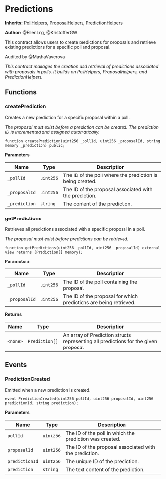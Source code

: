 # Predictions
**Inherits:**
[PollHelpers](/src/PollHelpers.sol/contract.PollHelpers.md), [ProposalHelpers](/src/ProposalHelpers.sol/contract.ProposalHelpers.md), [PredictionHelpers](/src/PredictionHelpers.sol/contract.PredictionHelpers.md)

**Author:**
@EllenLng, @KristofferGW

This contract allows users to create predictions for proposals and retrieve existing predictions for a specific poll and proposal.

Audited by @MashaVaverova

*This contract manages the creation and retrieval of predictions associated with proposals in polls. It builds on PollHelpers, ProposalHelpers, and PredictionHelpers.*


## Functions
### createPrediction

Creates a new prediction for a specific proposal within a poll.

*The proposal must exist before a prediction can be created. The prediction ID is incremented and assigned automatically.*


```solidity
function createPrediction(uint256 _pollId, uint256 _proposalId, string memory _prediction) public;
```
**Parameters**

|Name|Type|Description|
|----|----|-----------|
|`_pollId`|`uint256`|The ID of the poll where the prediction is being created.|
|`_proposalId`|`uint256`|The ID of the proposal associated with the prediction.|
|`_prediction`|`string`|The content of the prediction.|


### getPredictions

Retrieves all predictions associated with a specific proposal in a poll.

*The proposal must exist before predictions can be retrieved.*


```solidity
function getPredictions(uint256 _pollId, uint256 _proposalId) external view returns (Prediction[] memory);
```
**Parameters**

|Name|Type|Description|
|----|----|-----------|
|`_pollId`|`uint256`|The ID of the poll containing the proposal.|
|`_proposalId`|`uint256`|The ID of the proposal for which predictions are being retrieved.|

**Returns**

|Name|Type|Description|
|----|----|-----------|
|`<none>`|`Prediction[]`|An array of Prediction structs representing all predictions for the given proposal.|


## Events
### PredictionCreated
Emitted when a new prediction is created.


```solidity
event PredictionCreated(uint256 pollId, uint256 proposalId, uint256 predictionId, string prediction);
```

**Parameters**

|Name|Type|Description|
|----|----|-----------|
|`pollId`|`uint256`|The ID of the poll in which the prediction was created.|
|`proposalId`|`uint256`|The ID of the proposal associated with the prediction.|
|`predictionId`|`uint256`|The unique ID of the prediction.|
|`prediction`|`string`|The text content of the prediction.|

